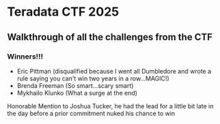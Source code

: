 # Teradata CTF 2025

## Walkthrough of all the challenges from the CTF 

### Winners!!!

- Eric Pittman (disqualified because I went all Dumbledore and wrote a rule saying you can't win two years in a row...MAGIC!)
- Brenda Freeman (So smart...scary smart)
- Mykhailo Klunko (What a surge at the end)

Honorable Mention to Joshua Tucker, he had the lead for a little bit late in the day before a prior commitment nuked his chance to win


